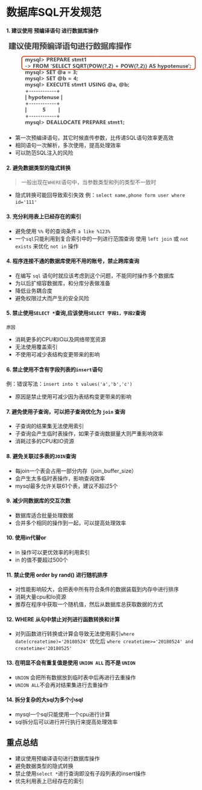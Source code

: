 # 数据库SQL开发规范

#### 1. 建议使用 预编译语句 进行数据库操作

![预编译语句示例](./images/mysql002.png)

- 第一次预编译语句，其它时候直传参数，比传递SQL语句效率更高效
- 相同语句一次解析，多次使用，提高处理效率
- 可以防范SQL注入的风险 

#### 2. 避免数据类型的隐式转换 
> 一般出现在`WHERE`语句中，当参数类型和列的类型不一致时
- 隐式转换可能回导致索引失效
例：`select name,phone form user where id='111'`

#### 3. 充分利用表上已经存在的索引
 - 避免使用 `%%` 号的查询条件 `a like %123%`
 - 一个`sql`只能利用到复合索引中的一列进行范围查询
使用 `left join` 或 `not exists` 来优化 `not in` 操作


#### 4. 程序连接不通的数据库使用不用的账号，禁止跨库查询

 - 在编写 `sql` 语句时就应该考虑到这个问题，不能同时操作多个数据库
 - 为以后扩缩容数据库，和分库分表做准备
 - 降低业务耦合度
 - 避免权限过大而产生的安全风险

 #### 5. 禁止使用`SELECT *`查询,应该使用`SELECT 字段1，字段2`查询

 `原因`
 - 消耗更多的CPU和IO以及网络带宽资源
 - 无法使用覆盖索引
 - 不使用可减少表结构变更带来的影响

 #### 6. 禁止使用不含有字段列表的`insert`语句

 例：错误写法：`insert into t values('a','b','c')`
 - 原因是禁止使用可减少因为表结构变更带来的影响

#### 7. 避免使用子查询，可以把子查询优化为 `join` 查询
 - 子查询的结果集无法使用索引
 - 子查询会产生临时表操作，如果子查询数据量大则严重影响效率
 - 消耗过多的CPU和IO资源

#### 8. 避免关联过多表的`JOIN`查询
- 每join一个表会占用一部分内存（join_buffer_size）
- 会产生太多临时表操作，影响查询效率
- mysql最多允许关联61个表，建议不超过5个

#### 9. 减少同数据库的交互次数
- 数据库适合批量处理数据
- 合并多个相同的操作到一起，可以提高处理效率

#### 10. 使用in代替or
- in 操作可以更优效率的利用索引
- in 的值不要超过500个

#### 11. 禁止使用 order by rand() 进行随机排序
- 对性能影响较大，会把表中所有符合条件的数据装载到内存中进行排序
- 消耗大量cpu和Io资源
- 推荐在程序中获取一个随机值，然后从数据库总获取数据的方式

#### 12. WHERE 从句中禁止对列进行函数转换和计算
- 对列函数进行转换或计算会导致无法使用索引`where date(createtime)='20180524'` 优化后 `where createtime>='20180524' and createtime<'20180525'`

#### 13. 在明显不会有重复值是使用 `UNION ALL` 而不是 `UNION`
- `UNION` 会把所有数据放到临时表中后再进行去重操作
- `UNION ALL`不会再对结果集进行去重操作

#### 14. 拆分复杂的大sql为多个小sql
- mysql一个sql只能使用一个cpu进行计算
- sql拆分后可以进行并行执行来提高处理效率


## 重点总结
- 建议使用预编译语句进行数据库操作
- 避免数据类型的隐式转换
- 禁止使用`select *`进行查询即没有子段列表的insert操作
- 优先利用表上已经存在的索引